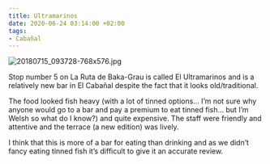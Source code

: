 ```yaml
---
title: Ultramarinos
date: 2020-06-24 03:14:00 +02:00
tags:
- Cabañal
---
```


![20180715_093728-768x576.jpg](/uploads/20180715_093728-768x576.jpg)

Stop number 5 on La Ruta de Baka-Grau is called El Ultramarinos and is a relatively new bar in El Cabañal despite the fact that it looks old/traditional.

The food looked fish heavy (with a lot of tinned options… I’m not sure why anyone would go to a bar and pay a premium to eat tinned fish… but I’m Welsh so what do I know?) and quite expensive. The staff were friendly and attentive and the terrace (a new edition) was lively.

I think that this is more of a bar for eating than drinking and as we didn’t fancy eating tinned fish it’s difficult to give it an accurate review.